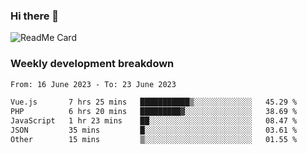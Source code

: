 ### Hi there 👋

<!--
**itzcy/itzcy** is a ✨ _special_ ✨ repository because its `README.md` (this file) appears on your GitHub profile.

Here are some ideas to get you started:

- 🔭 I’m currently working on ...
- 🌱 I’m currently learning ...
- 👯 I’m looking to collaborate on ...
- 🤔 I’m looking for help with ...
- 💬 Ask me about ...
- 📫 How to reach me: ...
- 😄 Pronouns: ...
- ⚡ Fun fact: ...
-->
![ReadMe Card](https://github-readme-stats.vercel.app/api?username=itzcy&show_icons=true&title_color=2d3198&icon_color=797cb8&text_color=24292e&bg_color=f6f8fa)

### Weekly development breakdown
<!--START_SECTION:waka-->

```txt
From: 16 June 2023 - To: 23 June 2023

Vue.js       7 hrs 25 mins   ███████████▒░░░░░░░░░░░░░   45.29 %
PHP          6 hrs 20 mins   █████████▓░░░░░░░░░░░░░░░   38.69 %
JavaScript   1 hr 23 mins    ██░░░░░░░░░░░░░░░░░░░░░░░   08.47 %
JSON         35 mins         █░░░░░░░░░░░░░░░░░░░░░░░░   03.61 %
Other        15 mins         ▒░░░░░░░░░░░░░░░░░░░░░░░░   01.55 %
```

<!--END_SECTION:waka-->
